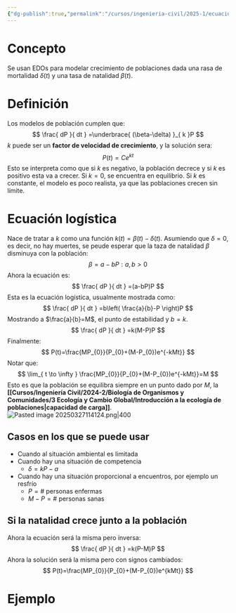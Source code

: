 ```yaml
---
{"dg-publish":true,"permalink":"/cursos/ingenieria-civil/2025-1/ecuaciones-diferenciales/1-edos-de-primer-orden/4-modelos-de-poblacion/modelos-de-poblacion-con-ed-os-y-ecuacion-logistica/","tags":["ExMAT1640"]}
---
```


# Concepto
Se usan EDOs para modelar crecimiento de poblaciones dada una rasa de mortalidad $\delta(t)$ y una tasa de natalidad $\beta(t)$.
# Definición
Los modelos de población cumplen que:
$$
\frac{ dP }{ dt } =\underbrace{ (\beta-\delta) }_{ k }P
$$
$k$ puede ser un **factor de velocidad de crecimiento**, y la solución sera:
$$
P(t)=Ce^{kt}
$$
Esto se interpreta como que si $k$ es negativo, la población decrece y si $k$ es positivo esta va a crecer. Si $k=0$, se encuentra en equilibrio.
Si $k$ es constante, el modelo es poco realista, ya que las poblaciones crecen sin límite.
# Ecuación logística
Nace de tratar a $k$ como una función $k(t)=\beta(t)-\delta(t)$.
Asumiendo que $\delta=0$, es decir, no hay muertes, se peude esperar que la taza de natalidad $\beta$ disminuya con la población:
$$
\beta=a-bP:a,b>0
$$
Ahora la ecuación es:
$$
\frac{ dP }{ dt } =(a-bP)P
$$
Esta es la ecuación logística, usualmente mostrada como:
$$
\frac{ dP }{ dt } =b\left( \frac{a}{b}-P \right)P
$$
Mostrando a $\frac{a}{b}=M$, el punto de estabilidad y $b=k$.
$$
\frac{ dP }{ dt } =k(M-P)P
$$
Finalmente:
$$
P(t)=\frac{MP_{0}}{P_{0}+(M-P_{0})e^{-kMt}}
$$
Notar que:
$$
\lim_{ t \to \infty } \frac{MP_{0}}{P_{0}+(M-P_{0})e^{-kMt}}=M
$$
Esto es que la población se equilibra siempre en un punto dado por $M$, la **[[Cursos/Ingeniería Civil/2024-2/Biología de Organismos y Comunidades/3 Ecología y Cambio Global/Introducción a la ecología de poblaciones\|capacidad de carga]]**.
![Pasted image 20250327114124.png|400](/img/user/Cursos/Ingenier%C3%ADa%20Civil/2025-1/Ecuaciones%20diferenciales/1%20Edos%20de%20primer%20orden/4%20Modelos%20de%20poblaci%C3%B3n/attachments/Pasted%20image%2020250327114124.png)
## Casos en los que se puede usar
- Cuando al situación ambiental es limitada
- Cuando hay una situación de competencia
	- $\delta=kP-a$
- Cuando hay una situación proporcional a encuentros, por ejemplo un resfrío
	- $P=\# \text{ personas enfermas}$ 
	- $M-P=\# \text{ personas sanas}$ 
## Si la natalidad crece junto a la población
Ahora la ecuación será la misma pero inversa:
$$
\frac{ dP }{ dt } =k(P-M)P
$$
Ahora la solución será la misma pero con signos cambiados:
$$
P(t)=\frac{MP_{0}}{P_{0}+(M-P_{0})e^{kMt}}
$$
# Ejemplo